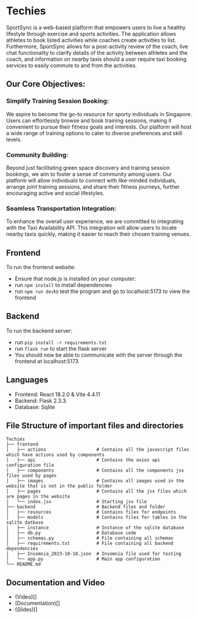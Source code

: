 # Techies

SportSync is a web-based platform that empowers users to live a healthy lifestyle through exercise and sports activities. The application allows athletes to book listed activities while coaches create activities to list. Furthermore, SportSync allows for a post-activity review of the coach, live chat functionality to clarify details of the activity between athletes and the coach, and information on nearby taxis should a user require taxi booking services to easily commute to and from the activities.  

## Our Core Objectives:

### Simplify Training Session Booking: 
We aspire to become the go-to resource for sporty individuals in Singapore. Users can effortlessly browse and book training sessions, making it convenient to pursue their fitness goals and interests. Our platform will host a wide range of training options to cater to diverse preferences and skill levels.

### Community Building: 
Beyond just facilitating green space discovery and training session bookings, we aim to foster a sense of community among users. Our platform will allow individuals to connect with like-minded individuals, arrange joint training sessions, and share their fitness journeys, further encouraging active and social lifestyles.

### Seamless Transportation Integration: 
To enhance the overall user experience, we are committed to integrating with the Taxi Availability API. This integration will allow users to locate nearby taxis quickly, making it easier to reach their chosen training venues. 

## Frontend
To run the frontend website:
- Ensure that node.js is installed on your computer:
- run ```npm install``` to install dependencies
- run ```npm run dev```to test the program and go to localhost:5173 to view the frontend

## Backend
To run the backend server:
- run ```pip install -r requirements.txt```
- run ```flask run``` to start the flask server
- You should now be able to communicate with the server through the frontend at localhost:5173

## Languages
- Frontend: React 18.2.0 & Vite 4.4.11
- Backend: Flask 2.3.3.
- Database: Sqlite

## File Structure of important files and directories

    Techies
    ├── frontend
    │   ├── actions                   # Contains all the javascript files which have actions used by components
    │   ├── api                       # Contains the axios api configuration file
    │   ├── components                # Contains all the components jsx files used by pages
    │   ├── images                    # Contains all images used in the website that is not in the public folder
    │   ├── pages                     # Contains all the jsx files which are pages in the website
    │   └── index.jsx                 # Starting jsx file
    ├── backend                       # Backend files and folder
    │   ├── resources                 # Contains files for endpoints
    │   ├── models                    # Contains files for tables in the sqlite datbase 
    │   ├── instance                  # Instance of the sqlite database
    │   ├── db.py                     # Database code
    │   ├── schemas.py                # File containing all schemas
    │   ├── requirements.txt          # File containing all backend dependencies
    │   ├── Insomnia_2023-10-10.json  # Insomnia file used for testing
    │   └── app.py                    # Main app configuration
    └── README.md

## Documentation and Video
- (Video)[]
- (Documentation)[]
- (Slides)[]  
